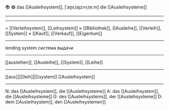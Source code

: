 📚 🟢 das [[Ausleihsystem]], [ˈaʊ̯sˌlaɪ̯zʏsˌteːm]
die [[Ausleihsysteme]]

---

---
= [[Verleihsystem]], [[Leihsystem]]
≈ [[Bibliothek]], [[Ausleihe]], [[Verleih]], [[System]]
≠ [[Kauf]], [[Verkauf]], [[Eigentum]]

---
lending system
система выдачи

---
[[ausleihen]], [[Ausleihe]], [[System]], [[Leihe]]

---
[[aus]]|[[leih]]|[[system]]
[[Ausleihsystem]]

---
N: das [[Ausleihsystem]], die [[Ausleihsysteme]]
A: das [[Ausleihsystem]], die [[Ausleihsysteme]]
G: des [[Ausleihsystems]], der [[Ausleihsysteme]]
D: dem [[Ausleihsystem]], den [[Ausleihsystemen]]
